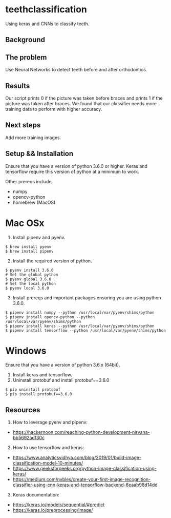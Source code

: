 # teethclassification
Using keras and CNNs to classify teeth.

## Background

## The problem
Use Neural Networks to detect teeth before and after orthodontics.

## Results
Our script prints 0 if the picture was taken before braces and prints 1 if the picture was taken after braces. We found that our classifier needs more training data to perform with higher accuracy. 

## Next steps
Add more training images. 

## Setup && Installation

Ensure that you have a version of python 3.6.0 or higher. Keras and tensorflow require this version of python at a minimum to work.

Other prereqs include:
- numpy
- opencv-python
- homebrew (MacOS)

# Mac OSx

1. Install pipenv and pyenv.

```
$ brew install pyenv
$ brew install pipenv
```

2. Install the required version of python.
```
$ pyenv install 3.6.0
# Set the global python
$ pyenv global 3.6.0
# Set the local python
$ pyenv local 3.6.0
```

3. Install prereqs and important packages ensuring you are using python 3.6.0.
```
$ pipenv install numpy --python /usr/local/var/pyenv/shims/python
$ pipenv install opencv-python --python /usr/local/var/pyenv/shims/python
$ pipenv install keras --python /usr/local/var/pyenv/shims/python
$ pipenv install tensorflow --python /usr/local/var/pyenv/shims/python
```

# Windows

Ensure that you have a version of python 3.6.x (64bit).
1. Install keras and tensorflow.
2. Uninstall protobuf and install protobuf==3.6.0
```
$ pip uninstall protobuf
$ pip install protobuf==3.6.0
```

## Resources

1. How to leverage pyenv and pipenv:
- https://hackernoon.com/reaching-python-development-nirvana-bb5692adf30c

2. How to use tensorflow and keras:
- https://www.analyticsvidhya.com/blog/2019/01/build-image-classification-model-10-minutes/
- https://www.geeksforgeeks.org/python-image-classification-using-keras/
- https://medium.com/nybles/create-your-first-image-recognition-classifier-using-cnn-keras-and-tensorflow-backend-6eaab98d14dd

3. Keras documentation:
- https://keras.io/models/sequential/#predict
- https://keras.io/preprocessing/image/
